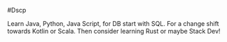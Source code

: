 #Dscp

Learn Java, Python, Java Script, for DB start with SQL. For a change
shift towards Kotlin or Scala. Then consider learning Rust or maybe Stack Dev!

